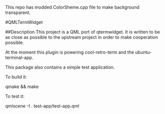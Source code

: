 This repo has modded ColorSheme.cpp file to make background transparent.

#QMLTermWidget

##Description
This project is a QML port of qtermwidget. It is written to be as close as possible to the upstream project in order to make cooperation possible.

At the moment this plugin is powering cool-retro-term and the ubuntu-terminal-app.

This package also contains a simple test application.

To build it:

qmake && make

To test it:

qmlscene -I . test-app/test-app.qml
